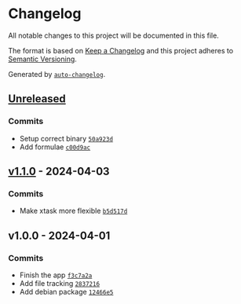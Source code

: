 # Changelog

All notable changes to this project will be documented in this file.

The format is based on [Keep a Changelog](https://keepachangelog.com/en/1.0.0/)
and this project adheres to [Semantic Versioning](https://semver.org/spec/v2.0.0.html).

Generated by [`auto-changelog`](https://github.com/CookPete/auto-changelog).

## [Unreleased](https://github.com/annie444/version/compare/v1.1.0...HEAD)

### Commits

- Setup correct binary [`50a923d`](https://github.com/annie444/version/commit/50a923de9b96cf3528735adf5fa30e005e3ca415)
- Add formulae [`c00d9ac`](https://github.com/annie444/version/commit/c00d9ac2fda28c028ac467950e4b4fde47d9feaa)

## [v1.1.0](https://github.com/annie444/version/compare/v1.0.0...v1.1.0) - 2024-04-03

### Commits

- Make xtask more flexible [`b5d517d`](https://github.com/annie444/version/commit/b5d517de1007e372557f5c977f242891ae75111a)

## v1.0.0 - 2024-04-01

### Commits

- Finish the app [`f3c7a2a`](https://github.com/annie444/version/commit/f3c7a2acdf94ec6546030eb9d3b3edaf3be85e81)
- Add file tracking [`2837216`](https://github.com/annie444/version/commit/28372165cf2649702cffc0cfdcf7c1c915b02366)
- Add debian package [`12466e5`](https://github.com/annie444/version/commit/12466e599d4793089558c2fd431a2b8a59902f7e)
